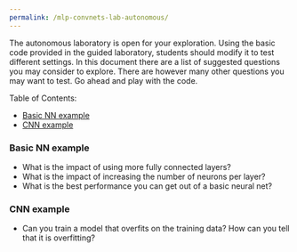 ```yaml
---
permalink: /mlp-convnets-lab-autonomous/
---
```


The autonomous laboratory is open for your exploration. Using the basic code provided in the guided laboratory, students should modify it to test different settings. In this document there are a list of suggested questions you may consider to explore. There are however many other questions you may want to test. Go ahead and play with the code.

Table of Contents:

- [Basic NN example](#basic_nn)
- [CNN example](#cnn)

<a name='basic_nn'></a>
### Basic NN example

- What is the impact of using more fully connected layers?
- What is the impact of increasing the number of neurons per layer?
- What is the best performance you can get out of a basic neural net?



<a name='cnn'></a>
### CNN example

- Can you train a model that overfits on the training data? How can you tell that it is overfitting?
